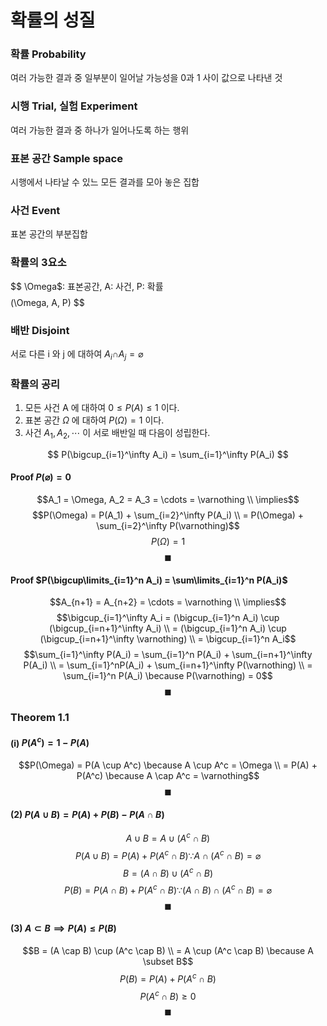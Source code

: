 # 확률의 성질
### 확률 Probability
여러 가능한 결과 중 일부분이 일어날 가능성을 0과 1 사이 값으로 나타낸 것

### 시행 Trial, 실험 Experiment
여러 가능한 결과 중 하나가 일어나도록 하는 행위

### 표본 공간 Sample space
시행에서 나타날 수 있느 모든 결과를 모아 놓은 집합

### 사건 Event
표본 공간의 부분집합

### 확률의 3요소
$$ \Omega$: 표본공간, A: 사건, P: 확률 $$
$$ (\Omega, A, P) $$

### 배반 Disjoint
서로 다른 i 와 j 에 대하여 ${A_i\cap}A_j = \varnothing$

### 확률의 공리
1. 모든 사건 A 에 대하여 $0 \leq P(A) \leq 1$ 이다.
2. 표본 공간 $\Omega$ 에 대하여 $P(\Omega) = 1$ 이다.
3. 사건 ${A_1, A_2, \cdots}$ 이 서로 배반일 때 다음이 성립한다.

$$ P(\bigcup_{i=1}^\infty A_i) = \sum_{i=1}^\infty P(A_i) $$


#### Proof $P(\varnothing) = 0$

$$A_1 = \Omega, A_2 = A_3 = \cdots = \varnothing \\ \implies$$
$$P(\Omega) = P(A_1) + \sum_{i=2}^\infty P(A_i) \\ = P(\Omega) + \sum_{i=2}^\infty P(\varnothing)$$
$$P(\Omega) = 1$$
$$\blacksquare$$

#### Proof $P(\bigcup\limits_{i=1}^n A_i) = \sum\limits_{i=1}^n P(A_i)$

$$A_{n+1} = A_{n+2} = \cdots = \varnothing \\ \implies$$
$$\bigcup_{i=1}^\infty A_i = (\bigcup_{i=1}^n A_i) \cup (\bigcup_{i=n+1}^\infty A_i) \\ = (\bigcup_{i=1}^n A_i) \cup (\bigcup_{i=n+1}^\infty \varnothing) \\ = \bigcup_{i=1}^n A_i$$
$$\sum_{i=1}^\infty P(A_i) = \sum_{i=1}^n P(A_i) + \sum_{i=n+1}^\infty P(A_i) \\ =  \sum_{i=1}^nP(A_i) + \sum_{i=n+1}^\infty P(\varnothing) \\ = \sum_{i=1}^n P(A_i) \because P(\varnothing) = 0$$
$$\blacksquare$$

### Theorem 1.1
#### (i) $P(A^c) = 1 - P(A)$
$$P(\Omega) = P(A \cup A^c) \because A \cup A^c = \Omega \\ = P(A) + P(A^c) \because A \cap A^c = \varnothing$$
$$\blacksquare$$

#### (2) $P(A \cup B) = P(A) + P(B) - P(A \cap B)$
$$A \cup B = A \cup (A^c \cap B)$$
$$P(A \cup B) = P(A) + P(A^c \cap B) \because A \cap (A^c \cap B) = \varnothing$$
$$B = (A \cap B) \cup (A^c \cap B)$$
$$P(B) = P(A \cap B) + P(A^c \cap B) \because (A \cap B) \cap (A^c \cap B) = \varnothing$$
$$\blacksquare$$

#### (3) $A \subset B \implies P(A) \leq P(B)$
$$B = (A \cap B) \cup (A^c \cap B) \\ = A \cup (A^c \cap B) \because A \subset B$$
$$P(B) = P(A) + P(A^c \cap B)$$
$$P(A^c \cap B) \ge 0$$
$$\blacksquare$$
